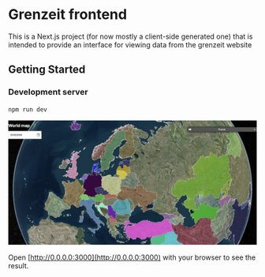 # Grenzeit frontend

This is a Next.js project (for now mostly a client-side generated one) that is intended to provide an interface for viewing data from the grenzeit website


## Getting Started

### Development server

```bash
npm run dev
```

![Grenzeit world map](project_files/Grenzeit_world_map.png)

Open [http://0.0.0.0:3000](http://0.0.0.0:3000) with your browser to see the result.
